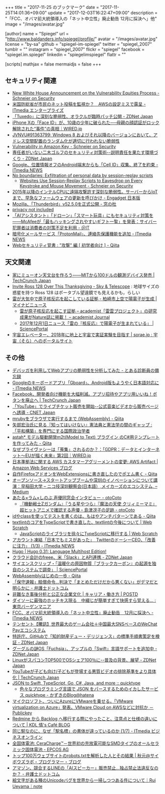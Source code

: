 +++
title = "2017-11-25 のブックマーク"
date =  "2017-11-25T14:01:36+09:00"
update = "2017-12-03T16:22:47+09:00"
description = "「FCC、オバマ前大統領導入の「ネット中立性」廃止勧告 12月に採決へ」他"
image = "/images/avatar.jpg"

[author]
name      = "Spiegel"
url       = "http://www.baldanders.info/spiegel/profile/"
avatar    = "/images/avatar.jpg"
license   = "by-sa"
github    = "spiegel-im-spiegel"
twitter   = "spiegel_2007"
tumblr    = ""
instagram = "spiegel_2007"
flickr    = "spiegel"
facebook  = "spiegel.im.spiegel"
linkedin  = "spiegelimspiegel"
flattr    = ""

[scripts]
  mathjax = false
  mermaidjs = false
+++

## セキュリティ関連

- [New White House Announcement on the Vulnerability Equities Process - Schneier on Security](https://www.schneier.com/blog/archives/2017/11/new_white_house_1.html)
- [米国防総省が市民のネット投稿を監視か？　AWSの設定ミスで露呈 - ITmedia エンタープライズ](http://www.itmedia.co.jp/enterprise/articles/1711/20/news056.html)
- [「Tuxedo」に深刻な脆弱性、オラクルが臨時パッチ公開 - ZDNet Japan](https://japan.zdnet.com/article/35110566/)
- [iPhone Xの「Face ID」が、10歳の少年に破られた──母親の顔認証がロック解除された“事件”の真相｜WIRED.jp](https://wired.jp/2017/11/16/son-unlocks-mothers-iphone-x/)
- [JVNVU#91363799: Windows 8 およびそれ以降のバージョンにおいて、アドレス空間配置のランダム化が適切に行われない脆弱性](http://jvn.jp/vu/JVNVU91363799/)
- [Vulnerability in Amazon Key - Schneier on Security](https://www.schneier.com/blog/archives/2017/11/vulnerability_i.html)
- [専任者がいない二木ゴルフのセキュリティ対策術--説明責任を果たす環境づくり - ZDNet Japan](https://japan.zdnet.com/article/35110607/)
- [Google、位置情報オフのAndroid端末からも「Cell ID」収集、終了を約束 - ITmedia NEWS](http://www.itmedia.co.jp/news/articles/1711/22/news088.html)
- [No boundaries: Exfiltration of personal data by session-replay scripts](https://freedom-to-tinker.com/2017/11/15/no-boundaries-exfiltration-of-personal-data-by-session-replay-scripts/)
    - [Websites Use Session-Replay Scripts to Eavesdrop on Every Keystroke and Mouse Movement - Schneier on Security](https://www.schneier.com/blog/archives/2017/11/websites_use_se.html)
- [2015年以降のインテルCPUに遠隔攻撃許す深刻な脆弱性。サーバーからIoTまで、早急なファームウェアの更新を呼びかけ - Engadget 日本版](http://japanese.engadget.com/2017/11/23/2015-cpu-iot/)
- [Mozilla、「Thunderbird」v52.5.0を正式公開 - 窓の杜](https://forest.watch.impress.co.jp/docs/news/1093165.html)
- [privacy not included](https://advocacy.mozilla.org/en-US/privacynotincluded)
- [「AIアシスタント」「ドローン」「スマート玩具」にもセキュリティ対策を――McAfeeが「最もハッキングされやすいギフト一覧」を発表：サイバー犯罪者は消費者の対策不足を利用 - ＠IT](http://www.atmarkit.co.jp/ait/articles/1711/22/news034.html)
- [暗号化メールサービス「ProtonMail」、連絡先保護機能を追加 - ITmedia NEWS](http://www.itmedia.co.jp/news/articles/1711/24/news072.html)
- [Webセキュリティ覚書 : "攻撃" 編 [ 初学者向け ] - Qiita](https://qiita.com/Tsutou/items/4fd498f8ab2638bd5650)

## 天文関連

- [家にミューオン天文台を作ろう――MITから100ドルの観測デバイス発売  |  TechCrunch Japan](http://jp.techcrunch.com/2017/11/22/2017-11-21-this-diy-project-lets-you-catch-a-falling-muon/)
- [Invite Ross 128 Over This Thanksgiving - Sky & Telescope](http://www.skyandtelescope.com/observing/drop-by-ross-128-this-thanksgiving/) : 地球サイズの惑星を持つ Ross 128 はポータブル望遠鏡でも見えるかも，らしい
- [雷が大気中で原子核反応を起こしている証拠 - 柏崎市上空で陽電子が生成 | マイナビニュース](http://news.mynavi.jp/news/2017/11/24/029/)
    - [雷が原子核反応を起こす証拠 – academist「雷雲プロジェクト」の研究成果がNature誌に掲載！ – academist Journal](https://academist-cf.com/journal/?p=6503)
    - [2017年12月1日ニュース「雷の『核反応』で陽電子が生まれている」 | SciencePortal](http://scienceportal.jst.go.jp/news/newsflash_review/newsflash/2017/12/20171201_01.html)
- [宇宙エレベーター、2018年に地上と宇宙で実証実験を目指す | sorae.jp : 宇宙（そら）へのポータルサイト](http://sorae.jp/030201/2017_11_24jsea.html)

## その他

- [デバッガを利用してWebアプリの脆弱性を分析してみた - とある診断員の備忘録](http://tigerszk.hatenablog.com/entry/2017/11/17/175839)
- [Googleのキーボードアプリ「Gboard」、Android版もようやく日本語対応に - ITmedia NEWS](http://www.itmedia.co.jp/news/articles/1711/17/news102.html)
- [Facebook、開発者向け機能を大幅削減。アプリ招待やアプリ用いいね！ボタンを廃止へ  |  TechCrunch Japan](http://jp.techcrunch.com/2017/11/17/2017-11-16-facebook-kills-app-invites-the-native-app-like-button-and-other-dev-features/)
- [「YouTube」でライブチケット販売を開始--公式音楽ビデオから販売ページへ誘導 - CNET Japan](https://japan.cnet.com/article/35110507/)
- [mrubyをブラウザで実行するまで (WebAssembly) - Qiita](https://qiita.com/noontage/items/da846e78eebd1d3b2a78)
- [矢部宏治氏に見る『知ってはいけない』憲法典と憲法学の間のギャップ : 「平和構築」を専門にする国際政治学者](http://shinodahideaki.blog.jp/archives/22247880.html)
- [astah* モデル駆動開発m2t(Model to Text) プラグイン のC#用テンプレートを作ってみた - Qiita](https://qiita.com/azuki8/items/843b0eaa62f9f5143ed3)
- [なぜプライヴァシーは「蒐集」されるのか？：「GDPR：データとインターネット〜EUが描く未来」第2回｜WIRED.jp](https://wired.jp/series/gdpr/02_why-is-privacy-collected/)
- [日本準拠法に関する AWS カスタマーアグリーメントの変更: AWS Artifact | Amazon Web Services ブログ](https://aws.amazon.com/jp/blogs/news/how-to-change-aws-ca-by-artifact/)
- [自作FirefoxアドオンをWebExtensionsに書き直したのでポエム書く - Qiita](https://qiita.com/gyu-don/items/e0e4cf85b29624995abc)
- [オープンソース→スタートアップブームや深圳のイノベーションについて講演：早稲田大学 – ニコ技深圳観察会(日本語）,メイカーズのエコシステム, – Medium](https://medium.com/ecosystembymakers/talk-makers-d5d9da32909a)
- [あたる×ラム×しのぶ 声優同窓会インタビュー - otoCoto](https://otocoto.jp/interview/shimazusaeko-1/)
    - [『機動戦士Zガンダム』『うる星やつら』『魔法の天使 クリィミーマミ』超ヒットアニメで確認する声優・島津冴子の足跡 - otoCoto](https://otocoto.jp/interview/shimazusaeko-2/)
- [idやclassを使ってテストを書くのは、もはやアンチパターンである - Qiita](https://qiita.com/akameco/items/519f7e4d5442b2a9d2da)
- [textlintのコアをTypeScriptで書き直した、textlintの今後について | Web Scratch](http://efcl.info/2017/11/06/textlint-core-refactoring/)
    - [JavaScriptのライブラリを徐々にTypeScriptに移行する | Web Scratch](http://efcl.info/2017/07/17/JavaScript-to-TypeScript/)
- [アカウント凍結「日本でもミスがあった」　TwitterのドーシーCEO、「改善に注力」 (1/3) - ITmedia NEWS](http://www.itmedia.co.jp/news/articles/1711/20/news057.html)
- [Hugo  | Hugo 0.31: Language Multihost Edition!](https://gohugo.io/news/0.31-relnotes/)
- [クラウド会計のfreee、米「Slack」とAPI連携 - ZDNet Japan](https://japan.zdnet.com/article/35110670/)
- [サイエンスクリップ・「温暖化の原因物質『ブラックカーボン』の起源を独自のシステムで調査」 | SciencePortal](http://scienceportal.jst.go.jp/clip/20171121_01.html)
- [WebAssemblyはじめの一歩 - Qiita](https://qiita.com/tkynd/items/89d8f90fdb9cf24c0ef9)
- [「保守速報」賠償命令...判決で「まとめただけだから悪くない」がデマだと明らかに - 弁護士ドットコム](https://www.bengo4.com/internet/n_6990/)
- [非難なき事後分析と公正な企業文化 | キャリア・働き方 | POSTD](http://postd.cc/blameless-postmortems/)
- [ダイソーに最強のホッチキス現る　中綴じが簡単すぎて快感すら覚える... : 東京バーゲンマニア](http://bg-mania.jp/2017/11/19230726.html)
- [FCC、オバマ前大統領導入の「ネット中立性」廃止勧告　12月に採決へ - ITmedia NEWS](http://www.itmedia.co.jp/news/articles/1711/22/news062.html)
- [テンセント【騰訊】世界最大のゲーム会社＋中国最大SNSベースのWeChat Payエコシステム](https://www.americabu.com/tencent)
- [特許庁、GitHubで「知的財産デュー・デリジェンス」の標準手順書策定を検証 - ZDNet Japan](https://japan.zdnet.com/article/35110812/)
- [グーグルの謎OS「Fuchsia」、アップルの「Swift」言語サポートを追加中 - ZDNet Japan](https://japan.zdnet.com/article/35110797/)
- [LinuxがスパコンTOP500でOSシェア100％に--普及の背景、展望 - ZDNet Japan](https://japan.zdnet.com/article/35110755/)
- [YouTubeが子ども向け/子どもが登場する悪質ビデオの排除基準をより具体化  |  TechCrunch Japan](http://jp.techcrunch.com/2017/11/23/2017-11-22-youtube-tightens-rules-on-kid-related-content/)
- [JSON to Swift, TypeScript, Go, C#, Java, and more :: quicktype](https://quicktype.io/)
    - [色々なプログラミング言語で JSON をパースするためのイカしたサービス quicktype - かずきのBlog@hatena](http://blog.okazuki.jp/entry/2017/11/22/154757)
- [マイクロソフト、ついにAzureにVMwareを乗せる。「VMware virtualization on Azure」発表。VMware Cloud on AWSなどに対抗か － Publickey](http://www.publickey1.jp/blog/17/azurevmwarevmware_virtualization_on_azurevmware_cloud_on_aws.html)
- [Redmine から Backlog へ移行する際にやったこと、注意点と仕様の違いについて | KDL 情's Café BLOG](https://blog.ismg.kdl.co.jp/project-management/redmine-migration)
- [同じ駅なのに、なぜ「駅名標」の書体が違っているのか (1/7) - ITmedia ビジネスオンライン](http://www.itmedia.co.jp/business/articles/1711/22/news015.html)
- [全固体電池: CeraCharge™－世界初の充放電可能なSMDタイプのオールセラミック固体電池 - EPCOS AG](https://www.epcos.co.jp/epcos-ja/151484/company/press-center/press-releases/press-release/rechargeable-batteries--ceracharge----first-rechargeable-solid-state-smd-battery-/2167258)
- [トップ100万ウェブサイトのrobots.txtを解析した人とその結果 | 秋元@サイボウズラボ・プログラマー・ブログ](http://developer.cybozu.co.jp/akky/2017/11/one-million-robots-txt-analyzed/)
- [アマゾン、競合するLINEの「AIスピーカー」販売禁止…独占禁止法違反なのか？ - 弁護士ドットコム](https://www.bengo4.com/internet/n_7006/)
- [絵文字がある種のUnicodeバグを世界から一掃しつつある件について｜Rui Ueyama｜note](https://note.mu/ruiu/n/nc9d93a45c2ec)
